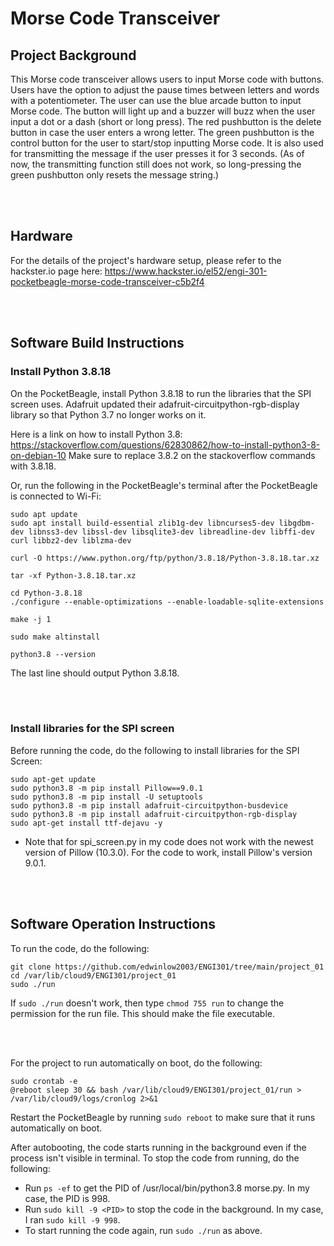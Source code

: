 # Morse Code Transceiver
## Project Background
This Morse code transceiver allows users to input Morse code with buttons. Users have the option to adjust the pause times between letters and words with a potentiometer. The user can use the blue arcade button to input Morse code. The button will light up and a buzzer will buzz when the user input a dot or a dash (short or long press). The red pushbutton is the delete button in case the user enters a wrong letter. The green pushbutton is the control button for the user to start/stop inputting Morse code. It is also used for transmitting the message if the user presses it for 3 seconds. (As of now, the transmitting function still does not work, so long-pressing the green pushbutton only resets the message string.)

<br/><br/>
## Hardware
For the details of the project's hardware setup, please refer to the hackster.io page here: https://www.hackster.io/el52/engi-301-pocketbeagle-morse-code-transceiver-c5b2f4

<br/><br/>
## Software Build Instructions
### Install Python 3.8.18
On the PocketBeagle, install Python 3.8.18 to run the libraries that the SPI screen uses. Adafruit updated their adafruit-circuitpython-rgb-display library so that Python 3.7 no longer works on it.

Here is a link on how to install Python 3.8: https://stackoverflow.com/questions/62830862/how-to-install-python3-8-on-debian-10
Make sure to replace 3.8.2 on the stackoverflow commands with 3.8.18.

Or, run the following in the PocketBeagle's terminal after the PocketBeagle is connected to Wi-Fi:

```
sudo apt update
sudo apt install build-essential zlib1g-dev libncurses5-dev libgdbm-dev libnss3-dev libssl-dev libsqlite3-dev libreadline-dev libffi-dev curl libbz2-dev liblzma-dev

curl -O https://www.python.org/ftp/python/3.8.18/Python-3.8.18.tar.xz

tar -xf Python-3.8.18.tar.xz

cd Python-3.8.18
./configure --enable-optimizations --enable-loadable-sqlite-extensions

make -j 1

sudo make altinstall

python3.8 --version
```

The last line should output Python 3.8.18.

<br/><br/>
### Install libraries for the SPI screen
Before running the code, do the following to install libraries for the SPI Screen:

```
sudo apt-get update
sudo python3.8 -m pip install Pillow==9.0.1
sudo python3.8 -m pip install -U setuptools
sudo python3.8 -m pip install adafruit-circuitpython-busdevice
sudo python3.8 -m pip install adafruit-circuitpython-rgb-display
sudo apt-get install ttf-dejavu -y
```

- Note that for spi_screen.py in my code does not work with the newest version of Pillow (10.3.0). For the code to work, install Pillow's version 9.0.1.


<br/><br/>
## Software Operation Instructions
To run the code, do the following:
```
git clone https://github.com/edwinlow2003/ENGI301/tree/main/project_01
cd /var/lib/cloud9/ENGI301/project_01
sudo ./run
```

If ```sudo ./run``` doesn't work, then type ```chmod 755 run``` to change the permission for the run file. This should make the file executable.

<br/><br/>

For the project to run automatically on boot, do the following:
```
sudo crontab -e
@reboot sleep 30 && bash /var/lib/cloud9/ENGI301/project_01/run > /var/lib/cloud9/logs/cronlog 2>&1
```
Restart the PocketBeagle by running ```sudo reboot``` to make sure that it runs automatically on boot.

After autobooting, the code starts running in the background even if the process isn't visible in terminal. To stop the code from running, do the following:

- Run ```ps -ef``` to get the PID of /usr/local/bin/python3.8 morse.py. In my case, the PID is 998.
- Run ```sudo kill -9 <PID>``` to stop the code in the background. In my case, I ran ```sudo kill -9 998```.
- To start running the code again, run ```sudo ./run``` as above. 
